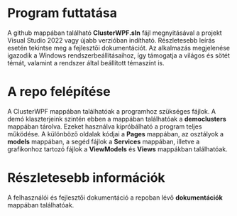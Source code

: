 # Program futtatása
A github mappában található **ClusterWPF.sln** fájl megnyitásával a projekt Visual Studio 2022 vagy újabb verzióban indítható. Részletesebb leírás esetén tekintse meg a fejlesztői dokumentációt. Az alkalmazás megjelenése igazodik a Windows rendszerbeállításaihoz, így támogatja a világos és sötét témát, valamint a rendszer által beállított témaszínt is.

# A repo felépítése
A ClusterWPF mappában találhatóak a programhoz szükséges fájlok. A demó klaszterjeink szintén ebben a mappában találhatóak a **democlusters** mappában tárolva. Ezeket használva kipróbálható a program teljes működése. A különböző oldalak kódjai a **Pages** mappában, az osztályok a **models** mappában, a segéd fájlok a **Services** mappában, illetve a grafikonhoz tartozó fájlok a **ViewModels** és **Views** mappákban találhatóak.

# Részletesebb információk
A felhasználói és fejlesztői dokumentáció a repoban lévő **dokumentációk** mappában találhatóak.
